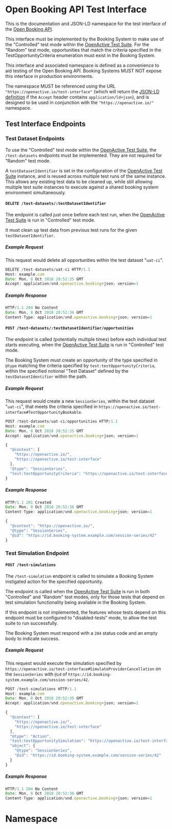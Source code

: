 # Open Booking API Test Interface
This is the documentation and JSON-LD namespace for the test interface of the [Open Booking API](https://www.openactive.io/open-booking-api/EditorsDraft).

This interface must be implemented by the Booking System to make use of the "Controlled" test mode within the [OpenActive Test Suite](https://github.com/openactive/openactive-test-suite/). For the "Random" test mode, opportunities that match the criteria specified in the TestOpportunityCriteria enumeration must exist in the Booking System.

This interface and associated namespace is defined as a convenience to aid testing of the Open Booking API. Booking Systems MUST NOT expose this interface in production environments.

The namespace MUST be referenced using the URL `"https://openactive.io/test-interface"` (which will return the [JSON-LD definition](https://openactive.io/test-interface/test-interface.jsonld) if the `Accept` header contains `application/ld+json`), and is designed to be used in conjunction with the `"https://openactive.io/"` namespace.

## Test Interface Endpoints

### Test Dataset Endpoints

To use the "Controlled" test mode within the [OpenActive Test Suite](https://github.com/openactive/openactive-test-suite/), the `/test-datasets` endpoints must be implemented. They are not required for "Random" test mode.

A `testDatasetIdentifier` is set in the configuration of the [OpenActive Test Suite](https://github.com/openactive/openactive-test-suite/) instance, and is reused across multiple test runs of the same instance. This allows any existing test data to be cleaned up, while still allowing multiple test suite instances to execute against a shared booking system environment simultaneously.

#### `DELETE /test-datasets/:testDatasetIdentifier`

The endpoint is called just once before each test run, when the [OpenActive Test Suite](https://github.com/openactive/openactive-test-suite/) is run in "Controlled" test mode.

It must clean up test data from previous test runs for the given `testDatasetIdentifier`.

##### Example Request

This request would delete all opportunities within the test dataset "`uat-ci`".

```javascript
DELETE /test-datasets/uat-ci HTTP/1.1
Host: example.com
Date: Mon, 8 Oct 2018 20:52:35 GMT
Accept: application/vnd.openactive.booking+json; version=1
```

##### Example Response

```javascript
HTTP/1.1 204 No Content
Date: Mon, 8 Oct 2018 20:52:36 GMT
Content-Type: application/vnd.openactive.booking+json; version=1
```

#### `POST /test-datasets/:testDatasetIdentifier/opportunities`

The endpoint is called (potentially multiple times) before each individual test starts executing, when the [OpenActive Test Suite](https://github.com/openactive/openactive-test-suite/) is run in "Controlled" test mode.

The Booking System must create an opportunity of the type specified in `@type` matching the criteria specified by `test:testOpportunityCriteria`, within the specified notional "Test Dataset" defined by the `testDatasetIdentifier` within the path.

##### Example Request

This request would create a new `SessionSeries`, within the test dataset "`uat-ci`", that meets the criteria specified in `https://openactive.io/test-interface#TestOpportunityBookable`.

```javascript
POST /test-datasets/uat-ci/opportunities HTTP/1.1
Host: example.com
Date: Mon, 8 Oct 2018 20:52:35 GMT
Accept: application/vnd.openactive.booking+json; version=1

{
  "@context": [
    "https://openactive.io/",
    "https://openactive.io/test-interface"
  ],
  "@type": "SessionSeries",
  "test:testOpportunityCriteria": "https://openactive.io/test-interface#TestOpportunityBookable"
}
```

##### Example Response

```javascript
HTTP/1.1 201 Created
Date: Mon, 8 Oct 2018 20:52:36 GMT
Content-Type: application/vnd.openactive.booking+json; version=1

{
  "@context": "https://openactive.io/",
  "@type": "SessionSeries",
  "@id": "https://id.booking-system.example.com/session-series/42"
}
```

### Test Simulation Endpoint

#### `POST /test-simulations`

The `/test-simulation` endpoint is called to simulate a Booking System instigated action for the specified opportunity. 

The endpoint is called when the [OpenActive Test Suite](https://github.com/openactive/openactive-test-suite/) is run in both "Controlled" and "Random" test modes, only for those tests that depend on test simulation functionality being available in the Booking System.

If this endpoint is not implemented, the features whose tests depend on this endpoint must be configured to "disabled-tests" mode, to allow the test suite to run successfully.

The Booking System must respond with a `204` status code and an empty body to indicate success.

##### Example Request

This request would execute the simulation specified by `https://openactive.io/test-interface#SimulateProviderCancellation` on the `SessionSeries` with `@id` of `https://id.booking-system.example.com/session-series/42`.

```javascript
POST /test-simulations HTTP/1.1
Host: example.com
Date: Mon, 8 Oct 2018 20:52:35 GMT
Accept: application/vnd.openactive.booking+json; version=1

{
  "@context": [
    "https://openactive.io/",
    "https://openactive.io/test-interface"
  ],
  "@type": "Action",
  "test:testOpportunitySimulation": "https://openactive.io/test-interface#SimulateProviderCancellation",
  "object": {
    "@type": "SessionSeries",
    "@id": "https://id.booking-system.example.com/session-series/42"
  }
}
```

##### Example Response

```javascript
HTTP/1.1 204 No Content
Date: Mon, 8 Oct 2018 20:52:36 GMT
Content-Type: application/vnd.openactive.booking+json; version=1
```


# Namespace
